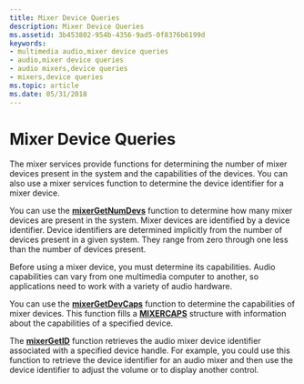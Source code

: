 ```yaml
---
title: Mixer Device Queries
description: Mixer Device Queries
ms.assetid: 3b453802-954b-4356-9ad5-0f8376b6199d
keywords:
- multimedia audio,mixer device queries
- audio,mixer device queries
- audio mixers,device queries
- mixers,device queries
ms.topic: article
ms.date: 05/31/2018
---
```


# Mixer Device Queries

The mixer services provide functions for determining the number of mixer devices present in the system and the capabilities of the devices. You can also use a mixer services function to determine the device identifier for a mixer device.

You can use the [**mixerGetNumDevs**](https://msdn.microsoft.com/en-us/library/Dd757304(v=VS.85).aspx) function to determine how many mixer devices are present in the system. Mixer devices are identified by a device identifier. Device identifiers are determined implicitly from the number of devices present in a given system. They range from zero through one less than the number of devices present.

Before using a mixer device, you must determine its capabilities. Audio capabilities can vary from one multimedia computer to another, so applications need to work with a variety of audio hardware.

You can use the [**mixerGetDevCaps**](https://msdn.microsoft.com/en-us/library/Dd757300(v=VS.85).aspx) function to determine the capabilities of mixer devices. This function fills a [**MIXERCAPS**](https://msdn.microsoft.com/en-us/library/Dd757291(v=VS.85).aspx) structure with information about the capabilities of a specified device.

The [**mixerGetID**](https://msdn.microsoft.com/en-us/library/Dd757301(v=VS.85).aspx) function retrieves the audio mixer device identifier associated with a specified device handle. For example, you could use this function to retrieve the device identifier for an audio mixer and then use the device identifier to adjust the volume or to display another control.

 

 




